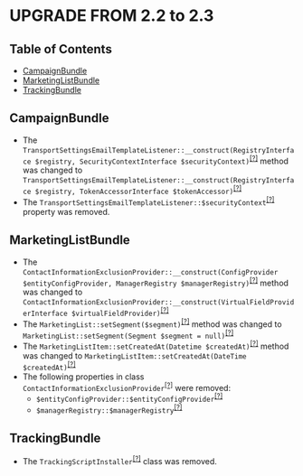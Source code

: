 UPGRADE FROM 2.2 to 2.3
========================

Table of Contents
-----------------

- [CampaignBundle](#campaignbundle)
- [MarketingListBundle](#marketinglistbundle)
- [TrackingBundle](#trackingbundle)

CampaignBundle
--------------
* The `TransportSettingsEmailTemplateListener::__construct(RegistryInterface $registry, SecurityContextInterface $securityContext)`<sup>[[?]](https://github.com/oroinc/OroCRMMarketingBundle/tree/2.2.0/src/Oro/Bundle/CampaignBundle/Form/EventListener/TransportSettingsEmailTemplateListener.php#L33 "Oro\Bundle\CampaignBundle\Form\EventListener\TransportSettingsEmailTemplateListener")</sup> method was changed to `TransportSettingsEmailTemplateListener::__construct(RegistryInterface $registry, TokenAccessorInterface $tokenAccessor)`<sup>[[?]](https://github.com/oroinc/OroCRMMarketingBundle/tree/2.3.0/src/Oro/Bundle/CampaignBundle/Form/EventListener/TransportSettingsEmailTemplateListener.php#L32 "Oro\Bundle\CampaignBundle\Form\EventListener\TransportSettingsEmailTemplateListener")</sup>
* The `TransportSettingsEmailTemplateListener::$securityContext`<sup>[[?]](https://github.com/oroinc/OroCRMMarketingBundle/tree/2.2.0/src/Oro/Bundle/CampaignBundle/Form/EventListener/TransportSettingsEmailTemplateListener.php#L27 "Oro\Bundle\CampaignBundle\Form\EventListener\TransportSettingsEmailTemplateListener::$securityContext")</sup> property was removed.

MarketingListBundle
-------------------
* The `ContactInformationExclusionProvider::__construct(ConfigProvider $entityConfigProvider, ManagerRegistry $managerRegistry)`<sup>[[?]](https://github.com/oroinc/OroCRMMarketingBundle/tree/2.2.0/src/Oro/Bundle/MarketingListBundle/Provider/ContactInformationExclusionProvider.php#L30 "Oro\Bundle\MarketingListBundle\Provider\ContactInformationExclusionProvider")</sup> method was changed to `ContactInformationExclusionProvider::__construct(VirtualFieldProviderInterface $virtualFieldProvider)`<sup>[[?]](https://github.com/oroinc/OroCRMMarketingBundle/tree/2.3.0/src/Oro/Bundle/MarketingListBundle/Provider/ContactInformationExclusionProvider.php#L21 "Oro\Bundle\MarketingListBundle\Provider\ContactInformationExclusionProvider")</sup>
* The `MarketingList::setSegment($segment)`<sup>[[?]](https://github.com/oroinc/OroCRMMarketingBundle/tree/2.2.0/src/Oro/Bundle/MarketingListBundle/Entity/MarketingList.php#L291 "Oro\Bundle\MarketingListBundle\Entity\MarketingList")</sup> method was changed to `MarketingList::setSegment(Segment $segment = null)`<sup>[[?]](https://github.com/oroinc/OroCRMMarketingBundle/tree/2.3.0/src/Oro/Bundle/MarketingListBundle/Entity/MarketingList.php#L291 "Oro\Bundle\MarketingListBundle\Entity\MarketingList")</sup>
* The `MarketingListItem::setCreatedAt(Datetime $createdAt)`<sup>[[?]](https://github.com/oroinc/OroCRMMarketingBundle/tree/2.2.0/src/Oro/Bundle/MarketingListBundle/Entity/MarketingListItem.php#L115 "Oro\Bundle\MarketingListBundle\Entity\MarketingListItem")</sup> method was changed to `MarketingListItem::setCreatedAt(DateTime $createdAt)`<sup>[[?]](https://github.com/oroinc/OroCRMMarketingBundle/tree/2.3.0/src/Oro/Bundle/MarketingListBundle/Entity/MarketingListItem.php#L115 "Oro\Bundle\MarketingListBundle\Entity\MarketingListItem")</sup>
* The following properties in class `ContactInformationExclusionProvider`<sup>[[?]](https://github.com/oroinc/OroCRMMarketingBundle/tree/2.2.0/src/Oro/Bundle/MarketingListBundle/Provider/ContactInformationExclusionProvider.php#L19 "Oro\Bundle\MarketingListBundle\Provider\ContactInformationExclusionProvider")</sup> were removed:
   - `$entityConfigProvider::$entityConfigProvider`<sup>[[?]](https://github.com/oroinc/OroCRMMarketingBundle/tree/2.2.0/src/Oro/Bundle/MarketingListBundle/Provider/ContactInformationExclusionProvider.php#L19 "Oro\Bundle\MarketingListBundle\Provider\ContactInformationExclusionProvider::$entityConfigProvider")</sup>
   - `$managerRegistry::$managerRegistry`<sup>[[?]](https://github.com/oroinc/OroCRMMarketingBundle/tree/2.2.0/src/Oro/Bundle/MarketingListBundle/Provider/ContactInformationExclusionProvider.php#L24 "Oro\Bundle\MarketingListBundle\Provider\ContactInformationExclusionProvider::$managerRegistry")</sup>

TrackingBundle
--------------
* The `TrackingScriptInstaller`<sup>[[?]](https://github.com/oroinc/OroCRMMarketingBundle/tree/2.2.0/src/Oro/Bundle/TrackingBundle/Migration/TrackingScriptInstaller.php#L8 "Oro\Bundle\TrackingBundle\Migration\TrackingScriptInstaller")</sup> class was removed.

